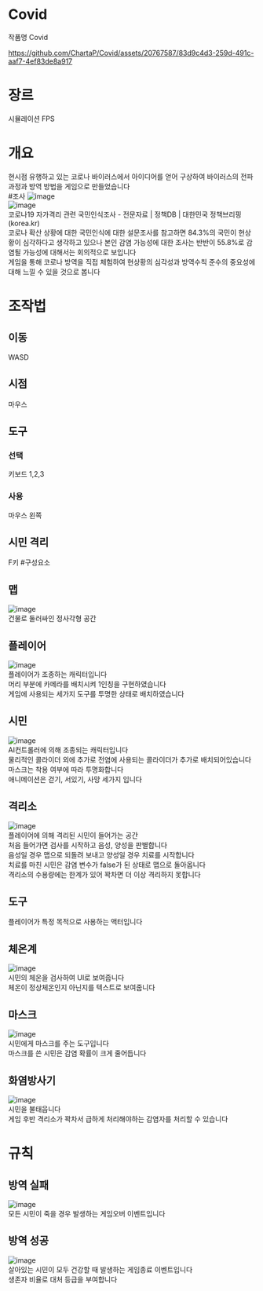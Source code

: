 # Covid
작품명	Covid


https://github.com/ChartaP/Covid/assets/20767587/83d9c4d3-259d-491c-aaf7-4ef83de8a917


# 장르
시뮬레이션 FPS
# 개요
현시점 유행하고 있는 코로나 바이러스에서 아이디어를 얻어 구상하여 바이러스의 전파 과정과 방역 방법을 게임으로 만들었습니다<br>
#조사	
![image](https://github.com/ChartaP/Covid/assets/20767587/c5d20cda-d6b0-412d-99f4-04d6fab9244c)<br>
![image](https://github.com/ChartaP/Covid/assets/20767587/8196af42-c415-472f-8c7a-dc2f00967e22)<br>
코로나19 자가격리 관련 국민인식조사 - 전문자료 | 정책DB | 대한민국 정책브리핑 (korea.kr)<br>
코로나 확산 상황에 대한 국민인식에 대한 설문조사를 참고하면 84.3%의 국민이 현상황이 심각하다고 생각하고 있으나 본인 감염 가능성에 대한 조사는 반반이 55.8%로 감염될 가능성에 대해서는 회의적으로 보입니다<br>
게임을 통해 코로나 방역을 직접 체험하여 현상황의 심각성과 방역수칙 준수의 중요성에 대해 느낄 수 있을 것으로 봅니다<br>

# 조작법
## 이동
WASD
## 시점
마우스
## 도구
### 선택
키보드 1,2,3
### 사용
마우스 왼쪽
## 시민 격리
F키
#구성요소	 
## 맵
![image](https://github.com/ChartaP/Covid/assets/20767587/de5e6ae9-54a8-4266-8591-b55d9e9e73d0)<br>
건물로 둘러싸인 정사각형 공간<br>

## 플레이어
![image](https://github.com/ChartaP/Covid/assets/20767587/de23b790-2b7e-4f85-aaab-2f0167521aa2)<br>
플레이어가 조종하는 캐릭터입니다<br>
머리 부분에 카메라를 배치시켜 1인칭을 구현하였습니다<br>
게임에 사용되는 세가지 도구를 투명한 상태로 배치하였습니다<br>

## 시민
![image](https://github.com/ChartaP/Covid/assets/20767587/69eeea65-d808-4153-8ebf-7b246c931143)<br>
AI컨트롤러에 의해 조종되는 캐릭터입니다<br>
물리적인 콜라이더 외에 추가로 전염에 사용되는 콜라이더가 추가로 배치되어있습니다<br>
마스크는 착용 여부에 따라 투명화합니다<br>
애니메이션은 걷기, 서있기, 사망 세가지 입니다<br>

## 격리소
![image](https://github.com/ChartaP/Covid/assets/20767587/2cb6278f-6d6b-44b3-9140-9eba1666c2b5)<br>
플레이어에 의해 격리된 시민이 들어가는 공간<br>
처음 들어가면 검사를 시작하고 음성, 양성을 판별합니다<br>
음성일 경우 맵으로 되돌려 보내고 양성일 경우 치료를 시작합니다<br>
치료를 마친 시민은 감염 변수가 false가 된 상태로 맵으로 돌아옵니다<br>
격리소의 수용량에는 한계가 있어 꽉차면 더 이상 격리하지 못합니다<br>

## 도구
플레이어가 특정 목적으로 사용하는 액터입니다<br>

## 체온계
![image](https://github.com/ChartaP/Covid/assets/20767587/46c26db2-01e8-44c8-9bfd-6a6d96a76234)<br>
시민의 체온을 검사하여 UI로 보여줍니다<br>
체온이 정상체온인지 아닌지를 텍스트로 보여줍니다<br>

## 마스크
![image](https://github.com/ChartaP/Covid/assets/20767587/52085bbf-a2a2-420d-b0ce-6895c9ece82a)<br>
시민에게 마스크를 주는 도구입니다<br>
마스크를 쓴 시민은 감염 확률이 크게 줄어듭니다<br>

## 화염방사기
![image](https://github.com/ChartaP/Covid/assets/20767587/8d849aac-5239-4f28-9bf9-41ac9a3aa88c)<br>
시민을 불태웁니다<br>
게임 후반 격리소가 꽉차서 급하게 처리해야하는 감염자를 처리할 수 있습니다<br>

# 규칙	
## 방역 실패
![image](https://github.com/ChartaP/Covid/assets/20767587/35d4f206-690f-408f-8585-2c63abae150a)<br>
모든 시민이 죽을 경우 발생하는 게임오버 이벤트입니다<br>
## 방역 성공
![image](https://github.com/ChartaP/Covid/assets/20767587/669e02f3-7e45-4cd3-a2fe-8a74d09993cf)<br>
살아있는 시민이 모두 건강할 때 발생하는 게임종료 이벤트입니다<br>
생존자 비율로 대처 등급을 부여합니다<br>
